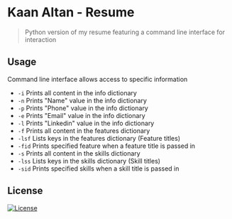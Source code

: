 # Kaan Altan - Resume
> Python version of my resume featuring a command line interface for interaction

## Usage

Command line interface allows access to specific information
- `-i`      Prints all content in the info dictionary
- `-n`      Prints "Name" value in the info dictionary
- `-p`      Prints "Phone" value in the info dictionary
- `-e`      Prints "Email" value in the info dictionary
- `-l`      Prints "Linkedin" value in the info dictionary
- `-f`      Prints all content in the features dictionary
- `-lsf`    Lists keys in the features dictionary (Feature titles)
- `-fid`    Prints specified feature when a feature title is passed in
- `-s`      Prints all content in the skills dictionary
- `-lss`    Lists keys in the skills dictionary (Skill titles)
- `-sid`    Prints specified skills when a skill title is passed in

## License

[![License](http://img.shields.io/:license-mit-blue.svg?style=flat-square)](http://badges.mit-license.org)
